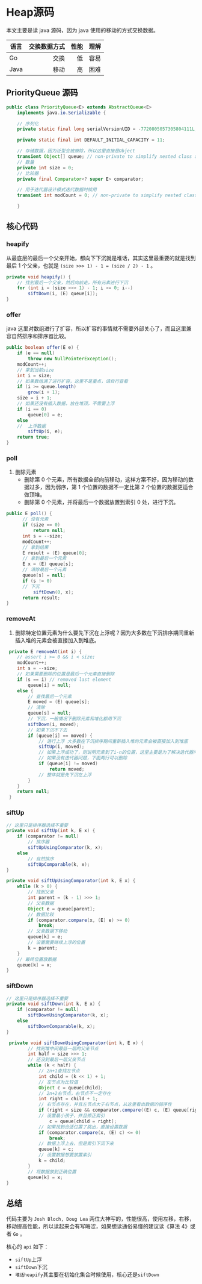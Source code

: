 # Heap源码

本文主要是读 java 源码，因为 java 使用的移动的方式交换数据。

| 语言 | 交换数据方式 | 性能 | 理解 |
| ---- | -----------: | ---: | ---: |
| Go   |         交换 |   低 | 容易 |
| Java |         移动 |   高 | 困难 |

## PriorityQueue 源码

```java
public class PriorityQueue<E> extends AbstractQueue<E>
    implements java.io.Serializable {

    // 序列化
    private static final long serialVersionUID = -7720805057305804111L;

    private static final int DEFAULT_INITIAL_CAPACITY = 11;

    // 存储数据，因为泛型会被擦除，所以这里直接是Object
    transient Object[] queue; // non-private to simplify nested class access
    // 数量
    private int size = 0;
    // 比较器
    private final Comparator<? super E> comparator;

    // 用于迭代器设计模式迭代数据时候用
    transient int modCount = 0; // non-private to simplify nested class access

    }
```

## 核心代码

### heapify

从最底层的最后一个父亲开始，都向下下沉就是堆话，其实这里最重要的就是找到最后 1 个父亲，也就是 `(size >>> 1) - 1 = (size / 2) - 1` 。

```java
private void heapify() {
    // 找到最后一个父亲，然后向前走，所有元素进行下沉
    for (int i = (size >>> 1) - 1; i >= 0; i--)
        siftDown(i, (E) queue[i]);
}
```

### offer

 java 这里对数组进行了扩容，所以扩容的事情就不需要外部关心了，而且这里兼容自然排序和排序器比较。

```java
public boolean offer(E e) {
    if (e == null)
        throw new NullPointerException();
    modCount++;
    // 拿到当前size
    int i = size;
    // 如果数组满了进行扩容，这里不是重点，请自行查看
    if (i >= queue.length)
        grow(i + 1);
    size = i + 1;
    // 如果还没有插入数据，放在堆顶，不需要上浮
    if (i == 0)
        queue[0] = e;
    else
    //  上浮数据
        siftUp(i, e);
    return true;
}
```

### poll

1. 删除元素
   - 删除第 0 个元素，所有数据全部向前移动，这样方案不好，因为移动的数据过多，因为弱序，第 1 个位置的数据不一定比第 2 个位置的数据更适合做顶堆。
   - 删除第 0 个元素，并将最后一个数据放置到索引 0 处，进行下沉。

```java
public E poll() {
      // 没有元素
      if (size == 0)
          return null;
      int s = --size;
      modCount++;
      // 拿到结果
      E result = (E) queue[0];
      // 拿到最后一个元素
      E x = (E) queue[s];
      // 清除最后一个元素
      queue[s] = null;
      if (s != 0)
      // 下沉
          siftDown(0, x);
      return result;
}
```

### removeAt

1. 删除特定位置元素为什么要先下沉在上浮呢？因为大多数在下沉排序期间重新插入堆的元素会被直接加入到堆底。

```java
 private E removeAt(int i) {
    // assert i >= 0 && i < size;
    modCount++;
    int s = --size;
    // 如果需要删除的位置是最后一个元素直接删除
    if (s == i) // removed last element
        queue[i] = null;
    else {
        // 查找最后一个元素
        E moved = (E) queue[s];
        // 清除
        queue[s] = null;
        // 下沉，一般情况下删除元素和堆化都用下沉
        siftDown(i, moved);
        // 如果下沉不下去
        if (queue[i] == moved) {
            // 进行上浮 大多数在下沉排序期间重新插入堆的元素会被直接加入到堆底
            siftUp(i, moved);
            // 如果上浮成功了，则说明元素到了i-n的位置，这里主要是为了解决迭代器问题的
            // 如果没有迭代器问题，下面两行可以删除
            if (queue[i] != moved)
                return moved;
            // 整体就是先下沉在上浮
        }
    }
    return null;
 }
```

### siftUp

```java
// 这里只是排序器选择不重要
private void siftUp(int k, E x) {
    if (comparator != null)
        // 排序器
        siftUpUsingComparator(k, x);
    else
        // 自然排序
        siftUpComparable(k, x);
}

private void siftUpUsingComparator(int k, E x) {
    while (k > 0) {
        // 找到父亲
        int parent = (k - 1) >>> 1;
        // 父亲数据
        Object e = queue[parent];
        // 数据比较
        if (comparator.compare(x, (E) e) >= 0)
            break;
        // 父亲数据下移动
        queue[k] = e;
        // 设置需要继续上浮的位置
        k = parent;
    }
    // 最终位置放数据
    queue[k] = x;
}
```

### siftDown

```java
// 这里只是排序器选择不重要
private void siftDown(int k, E x) {
    if (comparator != null)
        siftDownUsingComparator(k, x);
    else
        siftDownComparable(k, x);
}

 private void siftDownUsingComparator(int k, E x) {
        // 找到堆中间最低一层的父亲节点
        int half = size >>> 1;
        // 还没到最后一层父亲节点
        while (k < half) {
            // 2n+1查找左节点
            int child = (k << 1) + 1;
            // 左节点为比较值
            Object c = queue[child];
            // 2n+2右节点，右节点不一定存在
            int right = child + 1;
            // 右节点存在，并且左节点大于右节点，从这里看出数据的弱序性
            if (right < size && comparator.compare((E) c, (E) queue[right]) > 0)
            // 设置最小孩子，并且修正索引
                c = queue[child = right];
            // 如果找到合适位置了跳出，直接设置数据
            if (comparator.compare(x, (E) c) <= 0)
                break;
            // 数据上浮上去，但是索引下沉下来
            queue[k] = c;
            // 设置数据想要放置索引
            k = child;
        }
        // 将数据放到正确位置
        queue[k] = x;
}
```

## 总结

代码主要为 `Josh Bloch, Doug Lea` 两位大神写的，性能很高，使用左移，右移，移动提高性能，所以读起来会有写晦涩，如果想读通俗易懂的建议读《算法 4》或者 `Go` 。

核心的 `api` 如下：

- `siftUp`上浮
- `siftDown`下沉
- `堆话heapify`其主要在初始化集合时候使用，核心还是`siftDown`

